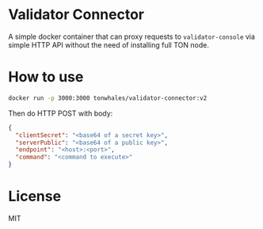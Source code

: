# Validator Connector

A simple docker container that can proxy requests to `validator-console` via simple HTTP API without the need of installing full TON node.

# How to use

```bash
docker run -p 3000:3000 tonwhales/validator-connector:v2
```

Then do HTTP POST with body:

```json
{ 
  "clientSecret": "<base64 of a secret key>",
  "serverPublic": "<base64 of a public key>",
  "endpoint": "<host>:<port>",
  "command": "<command to execute>"
}
```

# License
MIT

